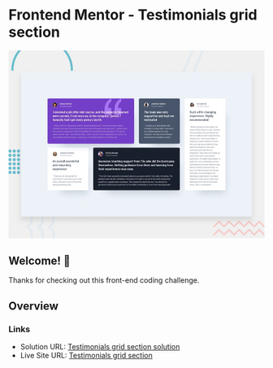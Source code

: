 # Frontend Mentor - Testimonials grid section

![Design preview for the Testimonials grid section coding challenge](./design/desktop-preview.jpg)

## Welcome! 👋

Thanks for checking out this front-end coding challenge.

## Overview

### Links

- Solution URL: [Testimonials grid section solution](https://www.frontendmentor.io/solutions/testimonials-grid-section-Knp3ismR9)
- Live Site URL: [Testimonials grid section](https://testimonials-grid-section-main-rw.netlify.app/)
